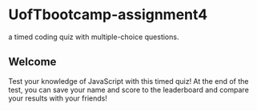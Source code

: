 # UofTbootcamp-assignment4
a timed coding quiz with multiple-choice questions.

## Welcome
Test your knowledge of JavaScript with this timed quiz! At the end of the test, you can save your name and score to the leaderboard and compare your results with your friends!

